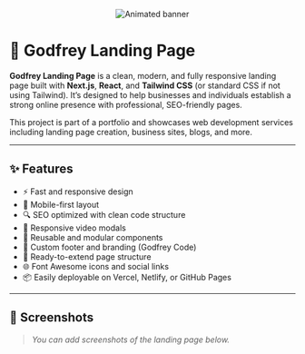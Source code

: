 <!-- Animated Typing Banner -->
<p align="center">
  <img src="https://readme-typing-svg.herokuapp.com/?font=Fira+Code&weight=500&pause=1000&color=00BFFF&center=true&vCenter=true&width=435&lines=Welcome+to+Godfrey+Landing+Page;Modern+Web+Apps+%7C+Landing+Pages+%7C+Blogs" alt="Animated banner" />
</p>

# 🚀 Godfrey Landing Page

**Godfrey Landing Page** is a clean, modern, and fully responsive landing page built with **Next.js**, **React**, and **Tailwind CSS** (or standard CSS if not using Tailwind). It’s designed to help businesses and individuals establish a strong online presence with professional, SEO-friendly pages.

This project is part of a portfolio and showcases web development services including landing page creation, business sites, blogs, and more.

---

## ✨ Features

- ⚡ Fast and responsive design
- 📱 Mobile-first layout
- 🔍 SEO optimized with clean code structure
- 🎥 Responsive video modals
- 🧱 Reusable and modular components
- 🎨 Custom footer and branding (Godfrey Code)
- 📁 Ready-to-extend page structure
- 🌐 Font Awesome icons and social links
- 📦 Easily deployable on Vercel, Netlify, or GitHub Pages

---

## 📸 Screenshots

> _You can add screenshots of the landing page below._
